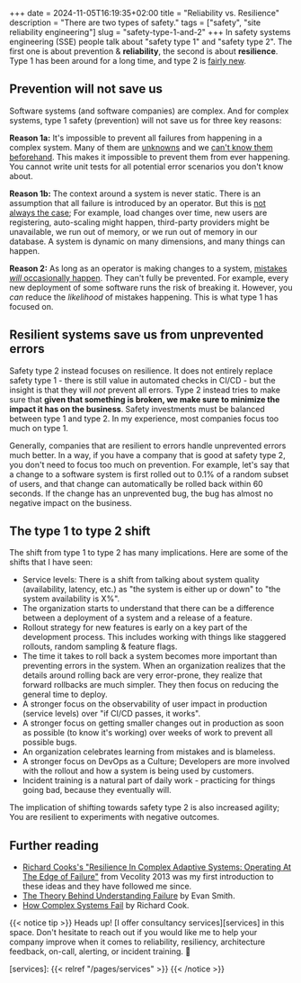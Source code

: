 +++
date = 2024-11-05T16:19:35+02:00
title = "Reliability vs. Resilience"
description = "There are two types of safety."
tags = ["safety", "site reliability engineering"]
slug = "safety-type-1-and-2"
+++
In safety systems engineering (SSE) people talk about "safety type 1" and "safety type 2". The first one is about prevention & **reliability**, the second is about **resilience**. Type 1 has been around for a long time, and type 2 is [fairly new][holnagel-2015].

[holnagel-2015]: https://www.england.nhs.uk/signuptosafety/wp-content/uploads/sites/16/2015/10/safety-1-safety-2-whte-papr.pdf

## Prevention will not save us

Software systems (and software companies) are complex. And for complex systems, type 1 safety (prevention) will not save us for three key reasons:

**Reason 1a:** It's impossible to prevent all failures from happening in a complex system. Many of them are [unknowns][unknown-unknowns] and we [can't know them beforehand][latent-errors]. This makes it impossible to prevent them from ever happening. You cannot write unit tests for all potential error scenarios you don't know about.

[unknown-unknowns]: https://en.wikipedia.org/wiki/There_are_unknown_unknowns
[latent-errors]: https://how.complexsystems.fail/#4

**Reason 1b:** The context around a system is never static. There is an assumption that all failure is introduced by an operator. But this is [not always the case][temporal-proximity]; For example, load changes over time, new users are registering, auto-scaling might happen, third-party providers might be unavailable, we run out of memory, or we run out of memory in our database. A system is dynamic on many dimensions, and many things can happen.

[temporal-proximity]: https://how.complexsystems.fail/#6

**Reason 2:** As long as an operator is making changes to a system, [mistakes *will* occasionally happen][action-gambles]. They can't fully be prevented. For example, every new deployment of some software runs the risk of breaking it. However, you _can_ reduce the _likelihood_ of mistakes happening. This is what type 1 has focused on.

[action-gambles]: https://how.complexsystems.fail/#10

## Resilient systems save us from unprevented errors

Safety type 2 instead focuses on resilience. It does not entirely replace safety type 1 - there is still value in automated checks in CI/CD - but the insight is that they will _not_ prevent all errors. Type 2 instead tries to make sure that **given that something is broken, we make sure to minimize the impact it has on the business**. Safety investments must be balanced between type 1 and type 2. In my experience, most companies focus too much on type 1.

Generally, companies that are resilient to errors handle unprevented errors much better. In a way, if you have a company that is good at safety type 2, you don't need to focus too much on prevention. For example, let's say that a change to a software system is first rolled out to 0.1% of a random subset of users, and that change can automatically be rolled back within 60 seconds. If the change has an unprevented bug, the bug has almost no negative impact on the business.

## The type 1 to type 2 shift

The shift from type 1 to type 2 has many implications. Here are some of the shifts that I have seen:

 * Service levels: There is a shift from talking about system quality (availability, latency, etc.) as "the system is either up or down" to "the system availability is X%".
 * The organization starts to understand that there can be a difference between a deployment of a system and a release of a feature.
 * Rollout strategy for new features is early on a key part of the development process. This includes working with things like staggered rollouts, random sampling & feature flags.
 * The time it takes to roll back a system becomes more important than preventing errors in the system. When an organization realizes that the details around rolling back are very error-prone, they realize that forward rollbacks are much simpler. They then focus on reducing the general time to deploy.
 * A stronger focus on the observability of user impact in production (service levels) over "if CI/CD passes, it works".
 * A stronger focus on getting smaller changes out in production as soon as possible (to know it's working) over weeks of work to prevent all possible bugs.
 * An organization celebrates learning from mistakes and is blameless.
 * A stronger focus on DevOps as a Culture; Developers are more involved with the rollout and how a system is being used by customers.
 * Incident training is a natural part of daily work - practicing for things going bad, because they eventually will.

The implication of shifting towards safety type 2 is also increased agility; You are resilient to experiments with negative outcomes.

## Further reading

 * [Richard Cooks's "Resilience In Complex Adaptive Systems: Operating At The Edge of Failure"][cook] from Vecolity 2013 was my first introduction to these ideas and they have followed me since.
 * [The Theory Behind Understanding Failure][failure] by Evan Smith.
 * [How Complex Systems Fail][complex-failure] by Richard Cook.

[cook]: https://www.youtube.com/watch?v=PGLYEDpNu60
[failure]: https://iamevan.me/blog/the-theory-behind-understanding-failure/
[complex-failure]: https://how.complexsystems.fail

{{< notice tip >}}
Heads up! [I offer consultancy services][services] in this space. Don't hesitate to reach out if you would like me to help your company improve when it comes to reliability, resiliency, architecture feedback, on-call, alerting, or incident training. :wave:

[services]: {{< relref "/pages/services" >}}
{{< /notice >}}
